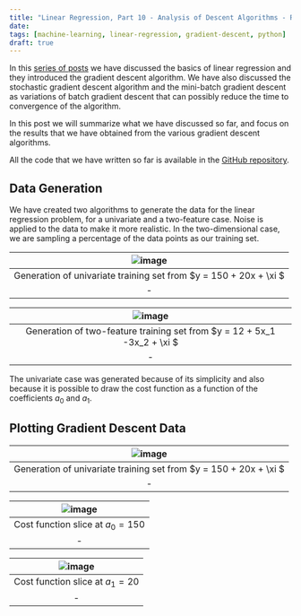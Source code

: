 ```yaml
---
title: "Linear Regression, Part 10 - Analysis of Descent Algorithms - Results obtained"
date: 
tags: [machine-learning, linear-regression, gradient-descent, python]
draft: true
---
```


In this [series of posts](/tags/linear-regression/) we have discussed the basics of linear regression and they introduced the gradient descent algorithm.  We have also discussed the stochastic gradient descent algorithm and the mini-batch gradient descent as variations of batch gradient descent that can possibly reduce the time to convergence of the algorithm.

In this post we will summarize what we have discussed so far, and focus on the results that we have obtained from the various gradient descent algorithms.

All the code that we have written so far is available in the [GitHub repository](https://github.com/carmelgafa/ml_from_scratch/tree/master/algorithms/linear_regression).

## Data Generation

We have created two algorithms to generate the data for the linear regression problem, for a univariate and a two-feature case. Noise is applied to the data to make it more realistic. In the two-dimensional case, we are sampling a percentage of the data points as our training set.

| ![image](/post/img/ml_linearreg_gradientdescent_analysis_gen1.jpeg) |
|:--:|
| Generation of univariate training set from $y = 150 + 20x + \xi $|
|-|

| ![image](/post/img/ml_linearreg_gradientdescent_analysis_gen2.jpeg) |
|:--:|
| Generation of two-feature training set from $y = 12 + 5x_1 -3x_2 + \xi $|
|-|
The univariate case was generated because of its simplicity and also because it is possible to draw the cost function as a function of the coefficients $a_0$ and $a_1$.

## Plotting Gradient Descent Data

| ![image](/post/img/ml_linearreg_gradientdescent_analysis_cost1.jpeg) |
|:--:|
| Generation of univariate training set from $y = 150 + 20x + \xi $|
|-|

| ![image](/post/img/ml_linearreg_gradientdescent_analysis_cost2.jpeg) |
|:--:|
| Cost function slice at $a_0=150$ |
|-|

| ![image](/post/img/ml_linearreg_gradientdescent_analysis_cost2.jpeg) |
|:--:|
| Cost function slice at $a_1=20$ |
|-|